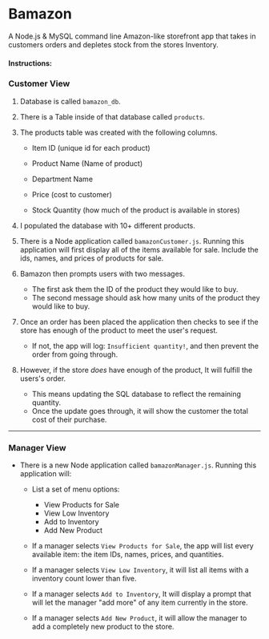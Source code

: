 # Bamazon

A Node.js & MySQL command line Amazon-like storefront app that takes in customers orders and depletes stock from the stores Inventory.

#### Instructions:

### Customer View

1. Database is called `bamazon_db`.

2. There is a Table inside of that database called `products`.

3. The products table was created with the following columns.

	* Item ID (unique id for each product)

	* Product Name (Name of product)

	* Department Name 

	* Price (cost to customer)

	* Stock Quantity (how much of the product is available in stores)

4. I populated the database with 10+ different products. 

5. There is a Node application called `bamazonCustomer.js`. Running this application will first display all of the items available for sale. Include the ids, names, and prices of products for sale.

6. Bamazon then prompts users with two messages. 
	* The first ask them the ID of the product they would like to buy. 
	* The second message should ask how many units of the product they would like to buy.

7. Once an order has been placed the application then checks to see if the store has enough of the product to meet the user's request. 
	* If not, the app will log: `Insufficient quantity!`, and then prevent the order from going through.

8. However, if the store *does* have enough of the product, It will fulfill the users's order. 
	* This means updating the SQL database to reflect the remaining quantity.
	* Once the update goes through, it will show the customer the total cost of their purchase.

---------------------------------

### Manager View 

* There is a new Node application called `bamazonManager.js`. Running this application will:

	* List a set of menu options: 
		* View Products for Sale 
		* View Low Inventory
		* Add to Inventory
		* Add New Product

	* If a manager selects `View Products for Sale`, the app will list every available item: the item IDs, names, prices, and quantities.

	* If a manager selects `View Low Inventory`, it will list all items with a inventory count lower than five.

	* If a manager selects `Add to Inventory`, It will display a prompt that will let the manager "add more" of any item currently in the store. 

	* If a manager selects `Add New Product`, it will allow the manager to add a completely new product to the store.
